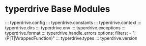 # typerdrive Base Modules

::: typerdrive.config
::: typerdrive.constants
::: typerdrive.context
::: typerdrive.dirs
::: typerdrive.env
::: typerdrive.exceptions
::: typerdrive.format
::: typerdrive.handle_errors
    options:
      filters:
      - "!(P|T|WrappedFunction)"
::: typerdrive.types
::: typerdrive.version
